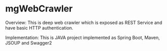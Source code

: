 # mgWebCrawler

Overview:
This is deep web crawler which is exposed as REST Service and have basic HTTP authentication.

Implementation:
 This is JAVA project implemented as Spring Boot, Maven, JSOUP and Swagger2
